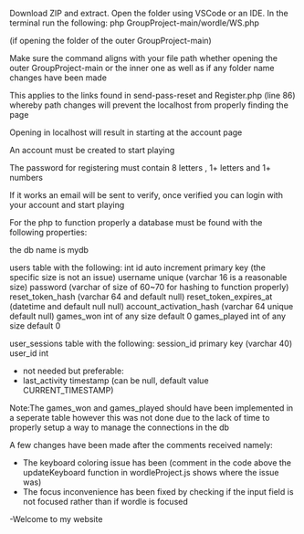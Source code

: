 Download ZIP and extract.
  Open the folder using VSCode or an IDE.
  In the terminal run the following:
  php GroupProject-main/wordle/WS.php

  (if opening the folder of the outer GroupProject-main)

  Make sure the command aligns with your file path whether opening the outer GroupProject-main or the inner one as well as if any folder name changes have been made

  This applies to the links found in send-pass-reset and Register.php (line 86) whereby path changes will prevent the localhost from properly finding the page

  Opening in localhost will result in starting at the account page

  An account must be created to start playing

  The password for registering must contain 8 letters , 1+ letters and 1+ numbers

  If it works an email will be sent to verify, once verified you can login with your account and start playing

  For the php to function properly a database must be found with the following properties:

  the db name is mydb
  
  users table with the following:
  int id auto increment primary key (the specific size is not an issue)
  username unique (varchar 16 is a reasonable size)
  password (varchar of size of 60~70 for hashing to function properly)
  reset_token_hash (varchar 64 and default null)
  reset_token_expires_at (datetime and default null null)
  account_activation_hash (varchar 64 unique default null)
  games_won int of any size default 0
  games_played int of any size default 0

  user_sessions table with the following:
  session_id primary key (varchar 40)
  user_id int
  - not needed but preferable:
  - last_activity timestamp (can be null, default value CURRENT_TIMESTAMP)

  Note:The games_won and games_played should have been implemented in a seperate table however this was not done due to the
  lack of time to properly setup a way to manage the connections in the db
  
  A few changes have been made after the comments received namely:
  - The keyboard coloring issue has been (comment in the code above the updateKeyboard function in wordleProject.js shows where the issue was)
  - The focus inconvenience has been fixed by checking if the input field is not focused rather than if wordle is focused 

-Welcome to my website
